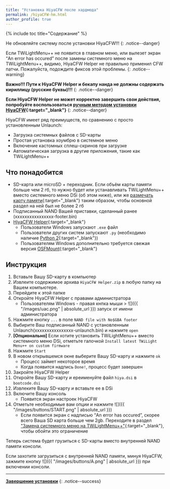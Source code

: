 ```yaml
---
title: "Установка HiyaCFW после хардмода"
permalink: /hiyaCFW-hm.html
author_profile: true
---
```


{% include toc title="Содержание" %}


Не обновляйте систему после установки HiyaCFW!!!
{: .notice--danger}

Если TWiLightMenu++ не появится в главном меню, или вылезет экран “An error has occured” после замены системного меню на TWiLightMenu++, видимо, HiyaCFW Helper не правильно применил CFW патчи. Пожалуйста, подождите фиксов этой проблемы. 
{: .notice--warning}

**Важно!!! Пути к HiyaCFW Helper и бекапу нанда не должны содержать кириллицу (русские буквы)!!!**
{: .notice--danger}


**Если HiyaCFW Helper не может корректно завершить свои действия, попробуйте воспользоваться [ручным методом установки HiyaCFW](installing-hiyaCFW-manual){:target="_blank"}**
{: .notice--danger}


HiyaCFW имеет ряд преимуществ, по сравнению с  просто установленным Unlaunch:
- Загрузка системных файлов с SD-карты
- Простая установка хоумбрю в системное меню
- Включение кастомных сплеш-скринов при загрузке
- Автоматическая загрузка в другие приложения, такие как TWiLightMenu++

## Что понадобится
- SD-карта или microSD + переходник. Если объём карты памяти больше чем 2 гб, то нужно будет или устанавливать TWiLightMenu++ вместо системного меню DSi (об этом ниже), или же [размечать карту памяти](https://hetmanrecovery.com/ru/recovery_news/how-to-split-a-usb-flash-drive-or-an-sd-card-using-disk-management-in-windows-10.htm){:target="_blank"} таким образом, чтобы основной раздел на ней был не более 2 гб
- Подписанный NAND Вашей приставки, сделанный ранее (хххххххххххххххх-footer.bin)
- [HiyaCFW Helper](https://github.com/mondul/HiyaCFW-Helper/releases){:target="_blank"}
	- Пользователи Windows запускают `.exe` файл
	- Пользователи других систем запускают `.py` (необходимо наличие [Python 2](https://www.python.org/downloads/){:target="_blank"})
	- Пользователям Windows дополнительно требуется свежая версия [OSFMount](https://www.osforensics.com/tools/mount-disk-images.html){:target="_blank"}

	
## Инструкция
1. Вставьте Вашу SD-карту в компьютер
2. Извлеите содержимое архива `HiyaCFW Helper.zip` в любую папку на Вашем компьютере. 
3. Перейдите к этой папке
4. Откройте HiyaCFW Helper с правами администратора
	- Пользователям Windows - правая кнпка мыши > ![]({{ "/images/uac.png" | absolute_url }}) запуск от имени администратора
5. Нажмите кнопку `...` в поле `NAND file with No$GBA footer`
6. Выбирите Ваш подписанный NAND c установленным Unlaunch(хххххххххххххххх-unlaunch.bin) и нажмите `open`
7. **[Опционально]** Если хотите установить TWiLightMenu++ вместо системного меню DSi, отметьте галочкой `Install latest TWiLight Menu++ on custom firmware`
8. Нажмите `Start`
9. В новом открывшемся окне выберите Вашу SD-карту и нажмите `ok`
	- Процесс займет некоторое время
	- Когда появится надпись `Done!`, процесс будет завершен
10. Закройте HiyaCFW Helper
11. Откройте Вашу SD-карту и ереименуйте файл `hiya.dsi` в `bootcode.dsi`
11. Извлеките Вашу SD-карту и вставьте ее в DSi
12. Включите Вашу консоль
	- Появится экран настроек HiyaCFW
13. Отметьте необходимые вам опции и нажмите ![]({{ "/images/buttons/START.png" | absolute_url }})	
	- Если появится экран с надписью  “An error has occured”, скорее всего Ваша SD карта больше чем 2gb. Переходите в раздел ["Замена системного меню на TWiLightMenu++"](replacing-system-menu){:target="_blank"}, чтобы обойти это ограничение

Теперь система будет грузиться с SD-карты вместо внутренней NAND памяти консоли. 

Если захотите загрузиться с внутренней NAND памяти, минуя HiyaCFW, зажмите кнопку ![]({{ "/images/buttons/A.png" | absolute_url }}) при включении консоли.


___

[**Завершение установки**](finalizing-setup)
{: .notice--success}
